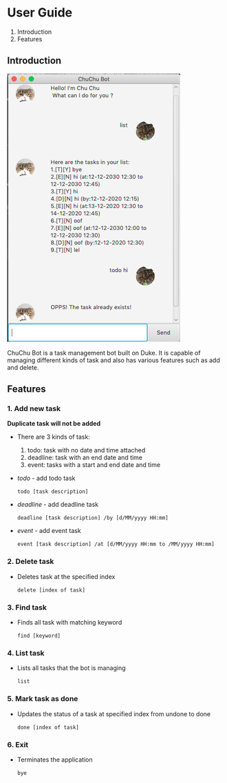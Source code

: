 # User Guide
1. Introduction
2. Features

## Introduction
![Image of ChuChu Bot](https://raw.githubusercontent.com/XinPei-ng/duke/master/docs/Ui.png)

ChuChu Bot is a task management bot built on Duke. It is 
capable of managing different kinds of task and also has various
features such as add and delete.

## Features 

### 1. Add new task

 **Duplicate task will not be added**
- There are 3 kinds of task:
   1. todo: task with no date and time attached
   2. deadline: task with an end date and time
   3. event: tasks with a start and end date and time
   

- *todo* - add todo task

      todo [task description]

- *deadline* - add deadline task

      deadline [task description] /by [d/MM/yyyy HH:mm]
      
- *event* - add event task
     
      event [task description] /at [d/MM/yyyy HH:mm to /MM/yyyy HH:mm]
  
### 2. Delete task

- Deletes task at the specified index
 
      delete [index of task]
    
### 3. Find task
   
- Finds all task with matching keyword
   
      find [keyword]

### 4. List task

- Lists all tasks that the bot is managing

      list
    
### 5. Mark task as done

- Updates the status of a task at specified index from undone to done

      done [index of task]

### 6. Exit

- Terminates the application

      bye 
  
     



